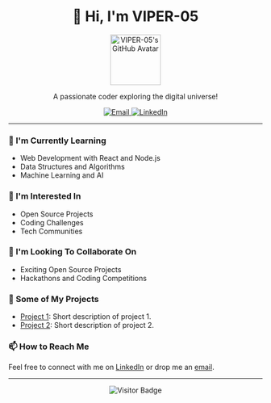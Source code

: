 <h1 align="center">👋 Hi, I'm VIPER-05</h1>

<p align="center">
  <img src="https://media.licdn.com/dms/image/D4D03AQG8sdkegl_v1g/profile-displayphoto-shrink_400_400/0/1696894899781?e=1702512000&v=beta&t=WQQY9KSnn8dq2ZqS1L0F5AqArc0BcdzgArx7f0Pi65Y" alt="VIPER-05's GitHub Avatar" width="100" height="100">
</p>

<p align="center">A passionate coder exploring the digital universe!</p>

<p align="center">
  <a href="agriavaibhav2004@gmail,com">
    <img alt="Email" src="https://img.shields.io/badge/Email-Your%20Email%20Here-blue?style=flat-square&logo=gmail">
  </a>
  <a href="https://www.linkedin.com/in/vaibhav-agria-407a6324a">
    <img alt="LinkedIn" src="https://img.shields.io/badge/LinkedIn-Your%20LinkedIn-blue?style=flat-square&logo=linkedin">
  </a>
</p>

---

### 🌱 I'm Currently Learning

- Web Development with React and Node.js
- Data Structures and Algorithms
- Machine Learning and AI

### 👀 I'm Interested In

- Open Source Projects
- Coding Challenges
- Tech Communities

### 💞️ I'm Looking To Collaborate On

- Exciting Open Source Projects
- Hackathons and Coding Competitions

### 🚀 Some of My Projects

- [Project 1](https://github.com/your/project1): Short description of project 1.
- [Project 2](https://github.com/your/project2): Short description of project 2.

### 📫 How to Reach Me

Feel free to connect with me on [LinkedIn](https://linkedin.com/in/your-linkedin-profile) or drop me an [email](mailto:your.email@example.com).

---

<p align="center">
  <img src="https://visitor-badge.glitch.me/badge?page_id=VIPER-05.VIPER-05" alt="Visitor Badge">
</p>
